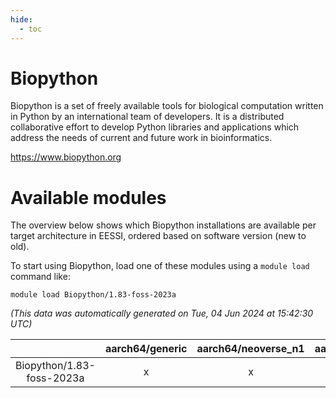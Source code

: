 ```yaml
---
hide:
  - toc
---
```


Biopython
=========


Biopython is a set of freely available tools for biological computation written in Python by an international team of developers. It is a distributed collaborative effort to develop Python libraries and applications which address the needs of current and future work in bioinformatics.

https://www.biopython.org
# Available modules


The overview below shows which Biopython installations are available per target architecture in EESSI, ordered based on software version (new to old).

To start using Biopython, load one of these modules using a `module load` command like:

```shell
module load Biopython/1.83-foss-2023a
```

*(This data was automatically generated on Tue, 04 Jun 2024 at 15:42:30 UTC)*  

| |aarch64/generic|aarch64/neoverse_n1|aarch64/neoverse_v1|x86_64/generic|x86_64/amd/zen2|x86_64/amd/zen3|x86_64/intel/haswell|x86_64/intel/skylake_avx512|
| :---: | :---: | :---: | :---: | :---: | :---: | :---: | :---: | :---: |
|Biopython/1.83-foss-2023a|x|x|x|x|x|x|x|x|

